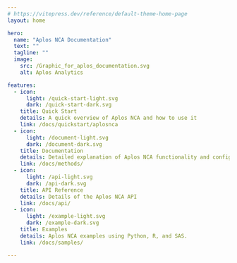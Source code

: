 ```yaml
---
# https://vitepress.dev/reference/default-theme-home-page
layout: home

hero:
  name: "Aplos NCA Documentation"
  text: ""
  tagline: ""
  image:
    src: /Graphic_for_aplos_documentation.svg
    alt: Aplos Analytics

features:
  - icon: 
      light: /quick-start-light.svg
      dark: /quick-start-dark.svg
    title: Quick Start
    details: A quick overview of Aplos NCA and how to use it
    link: /docs/quickstart/aplosnca
  - icon: 
      light: /document-light.svg
      dark: /document-dark.svg
    title: Documentation
    details: Detailed explanation of Aplos NCA functionality and configurations
    link: /docs/methods/
  - icon: 
      light: /api-light.svg
      dark: /api-dark.svg
    title: API Reference
    details: Details of the Aplos NCA API
    link: /docs/api/
  - icon: 
      light: /example-light.svg
      dark: /example-dark.svg
    title: Examples
    details: Aplos NCA examples using Python, R, and SAS.
    link: /docs/samples/

---
```


